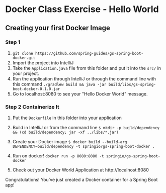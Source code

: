 # Docker Class Exercise - Hello World

## Creating your first Docker Image

### Step 1 
1. `git clone https://github.com/spring-guides/gs-spring-boot-docker.git`
2.  Import the project into IntelliJ
3. Take the `Application.java` file from this folder and put it into the `src/` in your project.
4. Run the application through IntelliJ or through the command line with this command `./gradlew build && java -jar build/libs/gs-spring-boot-docker-0.1.0.jar`
5. Go to localhost:8080 to see your "Hello Docker World" message.

### Step 2 Containerize It
1. Put the `Dockerfile` in this folder into your application
2. Build in IntelliJ or from the command line `$ mkdir -p build/dependency && (cd build/dependency; jar -xf ../libs/*.jar)`
3. Create your Docker image
`$ docker build --build-arg DEPENDENCY=build/dependency -t springio/gs-spring-boot-docker .`
4. Run on docker!
`docker run -p 8080:8080 -t springio/gs-spring-boot-docker`

5. Check out your Docker World Application at http://localhost:8080

Congratulations! You’ve just created a Docker container for a Spring Boot app! 
